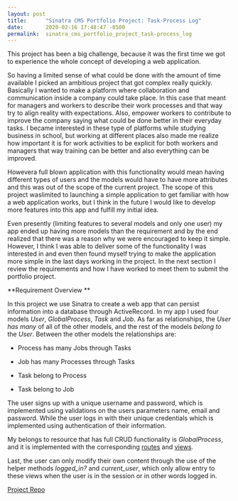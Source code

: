 ```yaml
---
layout: post
title:      "Sinatra CMS Portfolio Project: Task-Process Log"
date:       2020-02-16 17:48:47 -0500
permalink:  sinatra_cms_portfolio_project_task-process_log
---
```


This project has been a big challenge, because it was the first time we got to experience the whole concept of developing a web application.

So having a limited sense of what could be done with the amount of time available I picked an ambitious project that got complex really quickly. Basically I wanted to make a platform where collaboration and communication inside a company could take place. In this case that meant for managers and workers to describe their work processes and that way try to align reality with expectations. Also, empower workers to contribute to improve the company saying what could be done better in their everyday tasks. I became interested in these type of platforms while studying business in school, but working at different places also made me realize how important it is for work activities to be explicit for both workers and managers that way training can be better and also everything can be improved. 

Howevera full blown application with this functionality would mean having different types of users and the models would have to have more attributes and this was out of the scope of the current project. The scope of this project waslimited to launching a simple application to get familiar with how a web application works, but I think in the future I would like to develop more features into this app and fulfill my initial idea.

Even presently (limiting features to several models and only one user) my app ended up having more models than the requirement and by the end realized that there was a reason why we were encouraged to keep it simple. However, I think I was able to deliver some of the functionality I was interested in and even then found myself trying to make the application more simple in the last days working in the project. In the next section I review the requirements and how I have worked to meet them to submit the portfolio project.

**Requirement Overview
**

In this project we use Sinatra to create a web app that can persist information into a database through ActiveRecord. In my app I used four models *User*, *GlobalProcess*, *Task* and *Job*. As far as relationships, the *User* *has many* of all of the other models, and the rest of the models *belong to* the *User*. Between the other models the relationships are:

* Process has many Jobs through Tasks

* Job has many Processes through Tasks

*  Task belong to Process

*  Task belong to Job

The user signs up with a unique username and password, which is implemented using validations on the users parameters name, email and password. While the user logs in with their unique credentials which is implemented using authentication of their information.  

My belongs to resource that has full CRUD functionality is *GlobalProcess*,  and it is implemented with the corresponding [routes](https://github.com/SantiagoSalazarPavajeau/TASK-PROCESS-LOG/blob/master/app/controllers/global_processes_controller.rb) and [views](https://github.com/SantiagoSalazarPavajeau/TASK-PROCESS-LOG/tree/master/app/views/global_processes). 

Last, the user can only modify their own content through the use of the helper methods *logged_in?* and *current_user*, which only allow entry to these views when the user is in the session or in other words logged in.

[Project Repo](https://github.com/SantiagoSalazarPavajeau/TASK-PROCESS-LOG/tree/master/app/views/global_processes)


